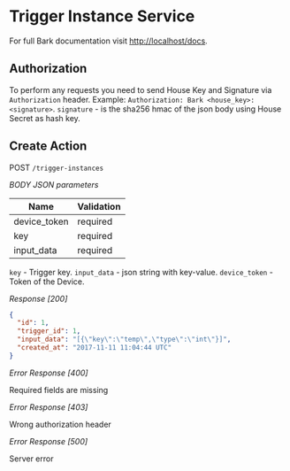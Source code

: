 # Trigger Instance Service

For full Bark documentation visit [http://localhost/docs](http://localhost/docs).

## Authorization

To perform any requests you need to send House Key and Signature via `Authorization` header. Example:
`Authorization: Bark <house_key>:<signature>`.
`signature` - is the sha256 hmac of the json body using House Secret as hash key.

## Create Action

POST `/trigger-instances`


*BODY JSON parameters*

Name          | Validation
------------  | -------------
device_token  | required
key           | required
input_data    | required

`key` - Trigger key. `input_data` - json string with key-value. `device_token` - Token of the Device.

*Response [200]*

```json
{
  "id": 1,
  "trigger_id": 1,
  "input_data": "[{\"key\":\"temp\",\"type\":\"int\"}]",
  "created_at": "2017-11-11 11:04:44 UTC"
}
```

*Error Response [400]*

Required fields are missing

*Error Response [403]*

Wrong authorization header

*Error Response [500]*

Server error